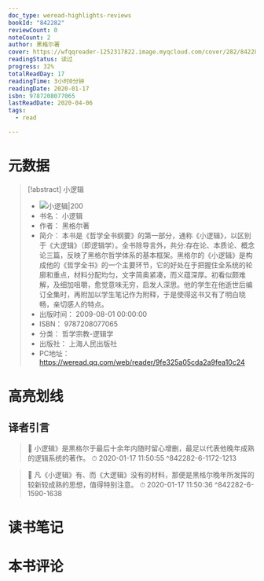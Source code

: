 ```yaml
---
doc_type: weread-highlights-reviews
bookId: "842282"
reviewCount: 0
noteCount: 2
author: 黑格尔著
cover: https://wfqqreader-1252317822.image.myqcloud.com/cover/282/842282/t7_842282.jpg
readingStatus: 读过
progress: 32%
totalReadDay: 17
readingTime: 3小时0分钟
readingDate: 2020-01-17
isbn: 9787208077065
lastReadDate: 2020-04-06
tags:
  - read

---
```

# 元数据
> [!abstract] 小逻辑
> - ![ 小逻辑|200](https://wfqqreader-1252317822.image.myqcloud.com/cover/282/842282/t7_842282.jpg)
> - 书名： 小逻辑
> - 作者： 黑格尔著
> - 简介： 本书是《哲学全书纲要》的第一部分，通称《小逻辑》，以区别于《大逻辑》（即逻辑学）。全书除导言外，共分:存在论、本质论、概念论三篇，反映了黑格尔哲学体系的基本框架。黑格尔的《小逻辑》是构成他的《哲学全书》的一个主要环节，它的好处在于把握住全系统的轮廓和重点，材料分配均匀，文字简奥紧凑，而义蕴深厚。初看似颇难解，及细加咀嚼，愈觉意味无穷，启发人深思。他的学生在他逝世后编订全集时，再附加以学生笔记作为附释，于是使得这书又有了明白晓畅，亲切感人的特点。
> - 出版时间： 2009-08-01 00:00:00
> - ISBN： 9787208077065
> - 分类： 哲学宗教-逻辑学
> - 出版社： 上海人民出版社
> - PC地址：https://weread.qq.com/web/reader/9fe325a05cda2a9fea10c24

# 高亮划线

## 译者引言

> 📌 小逻辑》是黑格尔于最后十余年内随时留心增删，最足以代表他晚年成熟的逻辑系统的著作。 
> ⏱ 2020-01-17 11:50:55 ^842282-6-1172-1213

> 📌 凡《小逻辑》有、而《大逻辑》没有的材料，那便是黑格尔晚年所发挥的较新较成熟的思想，值得特别注意。 
> ⏱ 2020-01-17 11:50:36 ^842282-6-1590-1638

# 读书笔记

# 本书评论

